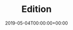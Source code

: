 ---
title: 'Edition'
field: 'cg.edition'
slug: 'cg-edition'
description: 'The edition of the item, for example: 3rd, 17th, Revised.'
required: False
date: '2019-05-04T00:00:00+00:00'
---